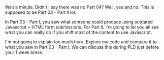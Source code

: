 Wait a minute. Didn't I say there was no Part 04? Well, yes and no. This is supposed to be Part 03 - Part II lol. 

In Part 03 - Part I, you saw what someone could produce using outdated Javascript + HTML form submissions. For Part II, I'm going to let you all see what you can really do if you shift most of the content to use Javascript.

I'm not going to explain too much here. Explore my code and compare it to what you saw in Part 03 - Part I. We can discuss this during PLD just before your 1 week break.